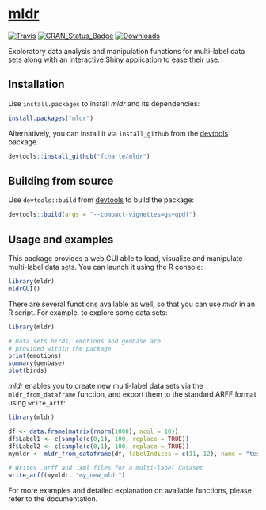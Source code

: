 [mldr](https://fcharte.github.io/mldr)
====

[![Travis](https://img.shields.io/travis/fcharte/mldr/master.svg)](https://travis-ci.org/fcharte/mldr/)
[![CRAN_Status_Badge](http://www.r-pkg.org/badges/version/mldr)](https://cran.r-project.org/web/packages/mldr/)
[![Downloads](http://cranlogs.r-pkg.org/badges/mldr)](https://cran.rstudio.com/web/packages/mldr/)

Exploratory data analysis and manipulation functions for multi-label data sets along
with an interactive Shiny application to ease their use.

## Installation

Use `install.packages` to install *mldr* and its dependencies:

```R
install.packages("mldr")
```

Alternatively, you can install it via `install_github` from the
[devtools](https://github.com/hadley/devtools) package.

```R
devtools::install_github("fcharte/mldr")
```

## Building from source

Use `devtools::build` from [devtools](https://github.com/hadley/devtools)
to build the package:

```R
devtools::build(args = "--compact-vignettes=gs+qpdf")
```

## Usage and examples

This package provides a web GUI able to load, visualize and manipulate
multi-label data sets. You can launch it using the R console:

```R
library(mldr)
mldrGUI()
```

There are several functions available as well, so that you can
use *mldr* in an R script. For example, to explore some data sets:

```R
library(mldr)

# Data sets birds, emotions and genbase are
# provided within the package
print(emotions)
summary(genbase)
plot(birds)
```

*mldr* enables you to create new multi-label data sets via the
`mldr_from_dataframe` function, and export them to the standard
ARFF format using `write_arff`:

```R
library(mldr)

df <- data.frame(matrix(rnorm(1000), ncol = 10))
df$Label1 <- c(sample(c(0,1), 100, replace = TRUE))
df$Label2 <- c(sample(c(0,1), 100, replace = TRUE))
mymldr <- mldr_from_dataframe(df, labelIndices = c(11, 12), name = "testMLDR")

# Writes .arff and .xml files for a multi-label dataset
write_arff(mymldr, "my_new_mldr")
```

For more examples and detailed explanation on available functions,
please refer to the documentation.
